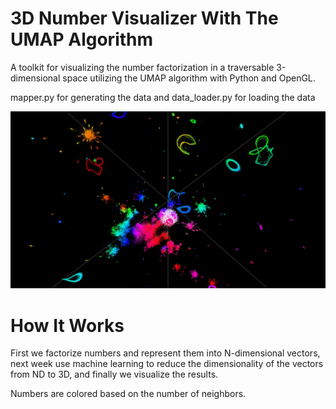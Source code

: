 # 3D Number Visualizer With The UMAP Algorithm
A toolkit for visualizing the number factorization in a traversable 3-dimensional space utilizing the UMAP algorithm with Python and OpenGL.

mapper.py for generating the data
and data_loader.py for loading the data

![umap_renderer](/screenshot/0.jpg)
# How It Works
First we factorize numbers and represent them into N-dimensional vectors, next week use machine learning to reduce the dimensionality of the vectors from ND to 3D, and finally we visualize the results.


Numbers are colored based on the number of neighbors.